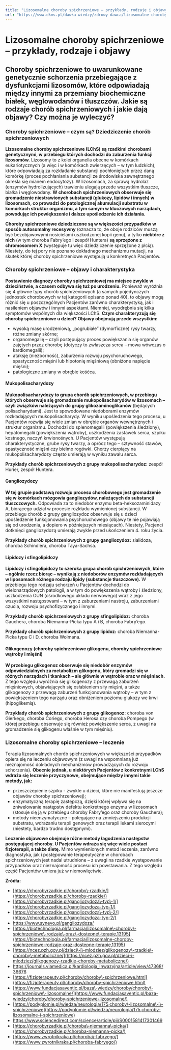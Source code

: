```yaml
---
title: "Lizosomalne choroby spichrzeniowe – przykłady, rodzaje i objawy"
url: "https://www.dkms.pl/dawka-wiedzy/zdrowy-dawca/lizosomalne-choroby-spichrzeniowe-przyklady-rodzaje-objawy"
---
```


# Lizosomalne choroby spichrzeniowe – przykłady, rodzaje i objawy

## Choroby spichrzeniowe to uwarunkowane genetycznie schorzenia przebiegające z dysfunkcjami lizosomów, które odpowiadają między innymi za przemiany biochemiczne białek, węglowodanów i tłuszczów. Jakie są rodzaje chorób spichrzeniowych i jakie dają objawy? Czy można je wyleczyć?

### Choroby spichrzeniowe – czym są? Dziedziczenie chorób spichrzeniowych


**Lizosomalne choroby spichrzeniowe (LChS) są rzadkimi chorobami genetycznymi, w przebiegu których dochodzi do zaburzenia funkcji lizosomów.** Lizosomy to z kolei organella obecne w komórkach eukariotycznych (a więc i w komórkach zwierzęcych – w tym ludzkich), które odpowiadają za rozkładanie substancji pochłoniętych przez daną komórkę (proces pochłaniania substancji ze środowiska zewnętrznego określa się mianem endocytozy). W lizosomach, za sprawą hydrolaz (enzymów hydrolizujących) trawieniu ulegają przede wszystkim tłuszcze, białka i węglowodany. **W chorobach spichrzeniowych obserwuje się gromadzenie niestrawionych substancji (glukozy, lipidów i innych) w lizosomach, co prowadzi do patologicznej akumulacji substratu w komórkach struktur organizmu, a tym samym w kluczowych narządach, powodując ich powiększenie i dalsze upośledzenie ich działania.**


**Choroby spichrzeniowe dziedziczone są w większości przypadków w sposób autosomalny recesywny** (oznacza to, że oboje rodziców muszą być bezobjawowymi nosicielami uszkodzonej kopii genu), a tylko **niektóre z nich** (w tym choroba Fabry’ego i zespół Huntera) **są sprzężone z chromosomem X** (występuje tu więc dziedziczenie sprzężone z płcią). Niestety, do tej pory nie poznano dokładnego mechanizmu mutacji, na skutek której choroby spichrzeniowe występują u konkretnych Pacjentów.


### Choroby spichrzeniowe – objawy i charakterystyka


**Postawienie diagnozy choroby spichrzeniowej ma miejsce zwykle w dzieciństwie, a czasem odbywa się tuż po urodzeniu.** Ponieważ wyróżnia się 4 główne typy chorób spichrzeniowych (a samych pojedynczych jednostek chorobowych w tej kategorii opisano ponad 40\), to objawy mogą różnić się u poszczególnych Pacjentów zarówno charakterystyką, jak i nasileniem objawów i innymi aspektami. Niemniej, wyodrębnia się kilka symptomów wspólnych dla większości LChS. **Czym charakteryzują się choroby spichrzeniowe u dzieci? Objawy obejmują przede wszystkim:**


* wysoką masę urodzeniową, „pogrubiałe” (dymorficzne) rysy twarzy, różne zmiany skórne;
* organomegalię – czyli postępujący proces powiększania się organów zajętych przez chorobę (dotyczy to zwłaszcza serca – mowa wówczas o kardiomegalii);
* ataksję (niezborność), zaburzenia rozwoju psychoruchowego, spastyczność mięśni lub hipotonię mięśniową (obniżone napięcie mięśni);
* patologiczne zmiany w obrębie kośćca.


#### Mukopolisacharydozy


**Mukopolisacharydozy to grupa chorób spichrzeniowych, w przebiegu których obserwuje się gromadzenie mukopolisacharydów w lizosomach – czyli związków należących do grupy glikozaminoglikanów** (będących polisacharydami). Jest to spowodowane niedoborami enzymów rozkładających mukopolisacharydy. W wyniku upośledzenia tego procesu, u Pacjentów rozwija się wiele zmian w obrębie organów wewnętrznych i struktur organizmu. Dochodzi do splenomegalii (powiększenia śledziony), hepatomegalii (powiększenia wątroby), uszkodzenia zastawek serca, szpiku kostnego, naczyń krwionośnych. U Pacjentów występują charakterystyczne, grube rysy twarzy, a oprócz tego – sztywność stawów, spastyczność mięśni czy bielmo rogówki. Chorzy cierpiący na mukopolisacharydozy często umierają w wyniku zawału serca.


**Przykłady chorób spichrzeniowych z grupy mukopolisacharydoz:** zespół Hurier, zespół Huntera.


#### Gangliozydozy


**W tej grupie podstawą rozwoju procesu chorobowego jest gromadzenie się w komórkach mózgowia gangliozydów, należących do substancji tłuszczowych.** Odpowiada za to niedobór enzymu beta\-heksozaminidazy A, biorącego udział w procesie rozkładu wymienionej substancji. W przebiegu chorób z grupy gangliozydoz obserwuje się u dzieci upośledzenie funkcjonowania psychoruchowego (objawy te nie pojawiają się od urodzenia, a dopiero w późniejszych miesiącach). Niestety, Pacjenci dotknięci gangliozydozą umierają zwykle przed ukończeniem 4\. roku życia.


**Przykłady chorób spichrzeniowych z grupy gangliozydoz:** sialidoza, choroba Schindlera, choroba Taya\-Sachsa.


#### Lipidozy i sfingolipidozy


**Lipidozy i sfingolipidozy to szeroka grupa chorób spichrzeniowych, które – ogólnie rzecz biorąc – wynikają z niedoborów enzymów rozkładających w liposomach różnego rodzaju lipidy (substancje tłuszczowe).** W przebiegu tego rodzaju schorzeń u Pacjentów dochodzi do wielonarządowych patologii, a w tym do powiększenia wątroby i śledziony, uszkodzenia OUN (ośrodkowego układu nerwowego) wraz z jego wszystkimi następstwami – w tym z zaburzeniami nastroju, zaburzeniami czucia, rozwoju psychofizycznego i innymi.


**Przykłady chorób spichrzeniowych z grupy sfingolipidoz:** choroba Gauchera, choroba Niemanna\-Picka typu A i B, choroba Fabry’ego.


**Przykłady chorób spichrzeniowych z grupy lipidoz:** choroba Niemanna\-Picka typu C i D, choroba Wolmana.


#### Glikogenozy (choroby spichrzeniowe glikogenu, choroby spichrzeniowe wątroby i mięśni)


**W przebiegu glikogenoz obserwuje się niedobór enzymów odpowiedzialnych za metabolizm glikogenu, który gromadzi się w różnych narządach i tkankach – ale głównie w wątrobie oraz w mięśniach.** Z tego względu wyróżnia się glikogenozy z przewagą zaburzeń mięśniowych, objawiających się osłabieniem siły mięśni, a także glikogenozy z przewagą zaburzeń funkcjonowania wątroby – w tym z powiększeniem tego narządu oraz obniżeniem poziomu glukozy we krwi (hipoglikemią).


**Przykłady chorób spichrzeniowych z grupy glikogenoz:** choroba von Gierkego, choroba Coriego, choroba Herosa czy choroba Pompego (w której przebiegu obserwuje się również powiększenie serca, z uwagi na gromadzenie się glikogenu właśnie w tym mięśniu).


### Lizosomalne choroby spichrzeniowe – leczenie


Terapia lizosomalnych chorób spichrzeniowych w większości przypadków opiera się na leczeniu objawowym (z uwagi na wspomnianą już nieznajomość dokładnych mechanizmów prowadzących do rozwoju schorzenia). **Obecnie jednak, u niektórych Pacjentów z konkretnymi LChS wdraża się leczenie przyczynowe, obejmujące między innymi takie metody, jak:**


* przeszczepienie szpiku \- zwykle u dzieci, które nie manifestują jeszcze objawów choroby spichrzeniowej);
* enzymatyczną terapię zastępczą, dzięki której wpływa się na zniwelowanie następstw defektu konkretnego enzymu w lizosomach (stosuje się ją w przebiegu choroby Fabry’ego oraz choroby Gauchera);
* metody nieenzymatyczne – polegające na zmniejszeniu produkcji substratu, wdrażaniu terapii genowych oraz terapii lekami sierocymi (niestety, bardzo trudno dostępnymi).


**Leczenie objawowe obejmuje różne metody łagodzenia następstw postępującej choroby. U Pacjentów wdraża się więc wiele postaci fizjoterapii, a także dietę.** Mimo wymienionych metod leczenia, zarówno diagnostyka, jak i postępowanie terapeutyczne w chorobach spichrzeniowych jest nadal utrudnione – z uwagi na rzadkie występowanie przypadków oraz nieznajomość procesu ich powstawania. Z tego względu część Pacjentów umiera już w niemowlęctwie.


**Źródła:**


* [https://chorobyrzadkie.pl/choroby\-rzadkie/](https://chorobyrzadkie.pl/choroby-rzadkie/)
* [https://chorobyrzadkie.pl/gangliozydoza\-typ\-1/](https://chorobyrzadkie.pl/gangliozydoza-typ-1/)
* [https://chorobyrzadkie.pl/gangliozydoza\-typ\-2/](https://chorobyrzadkie.pl/gangliozydoza-typ-2/)
* <https://www.synevo.pl/gangliozydoza/>
* [https://biotechnologia.pl/farmacja/lizosomalne\-choroby\-spichrzeniowe\-rodzaje\-oraz\-dostepne\-terapie,13195](https://biotechnologia.pl/farmacja/lizosomalne-choroby-spichrzeniowe-rodzaje-oraz-dostepne-terapie,13195)
* [https://ncez.pzh.gov.pl/dzieci\-i\-mlodziez/glikogenozy\-rzadkie\-choroby\-metaboliczne/](https://ncez.pzh.gov.pl/dzieci-i-mlodziez/glikogenozy-rzadkie-choroby-metaboliczne/)
* <https://journals.viamedica.pl/kardiologia_inwazyjna/article/view/47368/36676>
* [https://fizjoterapeuty.pl/choroby/choroby\-spichrzeniowe.html](https://fizjoterapeuty.pl/choroby/choroby-spichrzeniowe.html)
* [https://www.fundacjasaventic.pl/baza\-wiedzy/choroby/choroby\-spichrzeniowe\-lizosomalne/](https://www.fundacjasaventic.pl/baza-wiedzy/choroby/choroby-spichrzeniowe-lizosomalne/)
* [https://podyplomie.pl/wiedza/neurologia/175,choroby\-lizosomalne\-i\-spichrzeniowe](https://podyplomie.pl/wiedza/neurologia/175,choroby-lizosomalne-i-spichrzeniowe)
* <https://www.sciencedirect.com/science/article/pii/S0001581417301469>
* [https://chorobyrzadkie.pl/choroba\-niemanna\-picka/](https://chorobyrzadkie.pl/choroba-niemanna-picka/)
* [https://www.zwrotnikraka.pl/choroba\-fabryego/](https://www.zwrotnikraka.pl/choroba-fabryego/)

